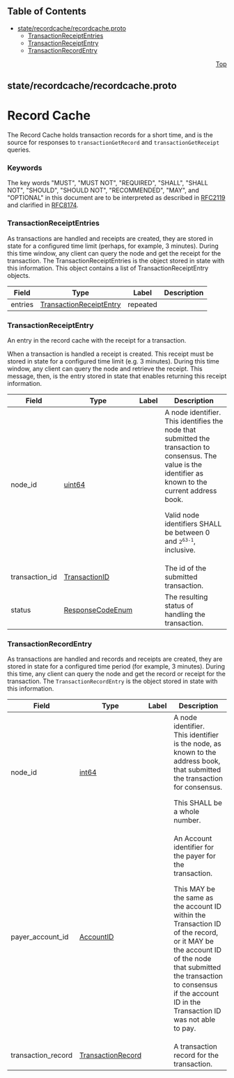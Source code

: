 ## Table of Contents

- [state/recordcache/recordcache.proto](#state_recordcache_recordcache-proto)
    - [TransactionReceiptEntries](#proto-TransactionReceiptEntries)
    - [TransactionReceiptEntry](#proto-TransactionReceiptEntry)
    - [TransactionRecordEntry](#proto-TransactionRecordEntry)
  



<a name="state_recordcache_recordcache-proto"></a>
<p align="right"><a href="#top">Top</a></p>

## state/recordcache/recordcache.proto
# Record Cache
The Record Cache holds transaction records for a short time, and is the
source for responses to `transactionGetRecord` and `transactionGetReceipt`
queries.

### Keywords
The key words "MUST", "MUST NOT", "REQUIRED", "SHALL", "SHALL NOT",
"SHOULD", "SHOULD NOT", "RECOMMENDED", "MAY", and "OPTIONAL" in this
document are to be interpreted as described in [RFC2119](https://www.ietf.org/rfc/rfc2119)
and clarified in [RFC8174](https://www.ietf.org/rfc/rfc8174).


<a name="proto-TransactionReceiptEntries"></a>

### TransactionReceiptEntries
As transactions are handled and receipts are created, they are stored in state for a configured time
limit (perhaps, for example, 3 minutes). During this time window, any client can query the node and get the
receipt for the transaction. The TransactionReceiptEntries is the object stored in state with this information.
This object contains a list of TransactionReceiptEntry objects.


| Field | Type | Label | Description |
| ----- | ---- | ----- | ----------- |
| entries | [TransactionReceiptEntry](#proto-TransactionReceiptEntry) | repeated |  |






<a name="proto-TransactionReceiptEntry"></a>

### TransactionReceiptEntry
An entry in the record cache with the receipt for a transaction.

When a transaction is handled a receipt is created. This receipt must be
stored in state for a configured time limit (e.g. 3 minutes).
During this time window, any client can query the node and retrieve the
receipt. This message, then, is the entry stored in state that enables
returning this receipt information.


| Field | Type | Label | Description |
| ----- | ---- | ----- | ----------- |
| node_id | [uint64](#uint64) |  | A node identifier.<br/> This identifies the node that submitted the transaction to consensus. The value is the identifier as known to the current address book. <p> Valid node identifiers SHALL be between 0 and <tt>2<sup>63-1</sup></tt>, inclusive. |
| transaction_id | [TransactionID](#proto-TransactionID) |  | The id of the submitted transaction. |
| status | [ResponseCodeEnum](#proto-ResponseCodeEnum) |  | The resulting status of handling the transaction. |






<a name="proto-TransactionRecordEntry"></a>

### TransactionRecordEntry
As transactions are handled and records and receipts are created, they are
stored in state for a configured time period (for example, 3 minutes).
During this time, any client can query the node and get the record or receipt
for the transaction. The `TransactionRecordEntry` is the object stored in
state with this information.


| Field | Type | Label | Description |
| ----- | ---- | ----- | ----------- |
| node_id | [int64](#int64) |  | A node identifier.<br/> This identifier is the node, as known to the address book, that submitted the transaction for consensus. <p> This SHALL be a whole number. |
| payer_account_id | [AccountID](#proto-AccountID) |  | An Account identifier for the payer for the transaction. <p> This MAY be the same as the account ID within the Transaction ID of the record, or it MAY be the account ID of the node that submitted the transaction to consensus if the account ID in the Transaction ID was not able to pay. |
| transaction_record | [TransactionRecord](#proto-TransactionRecord) |  | A transaction record for the transaction. |





 <!-- end messages -->

 <!-- end enums -->

 <!-- end HasExtensions -->

 <!-- end services -->



